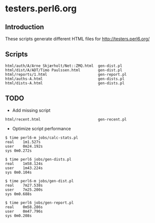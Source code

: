 # testers.perl6.org

## Introduction

These scripts generate different HTML files for http://testers.perl6.org/

## Scripts

```
html/auth/A/Arne Skjærholt/Net::ZMQ.html  gen-dist.pl
html/dist/A/ADT/Timo Paulssen.html        gen-dist.pl
html/reports/1.html                       gen-report.pl
html/auths-A.html                         gen-dists.pl
html/dists-A.html                         gen-dists.pl
```

## TODO

- Add missing script
```
html/recent.html                          gen-recent.pl
```

- Optimize script performance

```
$ time perl6-m jobs/calc-stats.pl
real	1m1.527s
user	0m24.192s
sys	0m0.272s

$ time perl6 jobs/gen-dists.pl
real	1m58.124s
user	1m43.224s
sys	0m0.104s

$ time perl6-m jobs/gen-dist.pl
real	7m27.538s
user	7m25.200s
sys	0m0.688s

$ time perl6 jobs/gen-report.pl 
real	0m58.286s
user	0m47.796s
sys	0m0.208s
```
